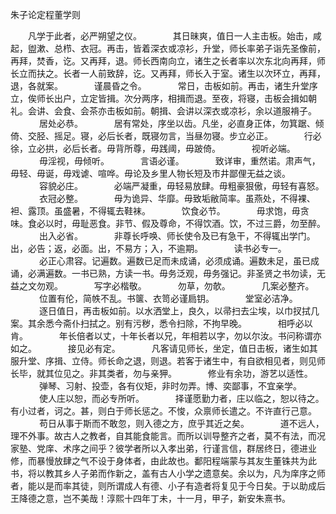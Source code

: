 朱子论定程董学则

　　凡学于此者，必严朔望之仪。
　
　　其日昧爽，值日一人主击板。始击，咸起，盥漱、总栉、衣冠。再击，皆着深衣或凉衫，升堂，师长率弟子诣先圣像前，再拜，焚香，讫。又再拜，退。师长西南向立，诸生之长者率以次东北向再拜，师长立而扶之。长者一人前致辞，讫。又再拜，师长入于室。诸生以次环立，再拜，退，各就案。
　
　　谨晨昏之令。
　
　　常日，击板如前。再击，诸生升堂序立，俟师长出户，立定皆揖。次分两序，相揖而退。至夜，将寝，击板会揖如朝礼。会讲、会食、会茶亦击板如前。朝揖、会讲以深衣或凉衫，余以道服褙子。
　
　　居处必恭。
　
　　居有常处，序坐以齿。凡坐，必直身正体，勿箕踞、倾倚、交胫、摇足。寝，必后长者，既寝勿言，当昼勿寝。步立必正。
　
　　行必徐，立必拱，必后长者。毋背所尊，毋践阈，毋跛倚。
　
　　视听必端。
　
　　毋淫视，毋倾听。
　
　　言语必谨。
　
　　致详审，重然诺。肃声气，毋轻、毋诞，毋戏谑、喧哗。毋论及乡里人物长短及市井鄙俚无益之谈。
　
　　容貌必庄。
　
　　必端严凝重，毋轻易放肆。毋粗豪狠傲，毋轻有喜怒。
　
　　衣冠必整。
　
　　毋为诡异、华靡。毋致垢敝简率。虽燕处，不得裸、袒、露顶。虽盛暑，不得辄去鞋袜。
　
　　饮食必节。
　
　　毋求饱，毋贪味。食必以时，毋耻恶食。非节、假及尊命，不得饮酒。饮，不过三爵，勿至醉。
　
　　出入必省。
　
　　非尊长呼唤、师长使令及已有急干，不得辄出学门。出，必告；返，必面。出，不易方；入，不逾期。
　
　　读书必专一。
　
　　必正心肃容。记遍数。遍数已足而未成诵，必须成诵。遍数未足，虽已成诵，必满遍数。一书已熟，方读一书。毋务泛观，毋务强记。非圣贤之书勿读，无益之文勿观。
　
　　写字必楷敬。
　
　　勿草，勿欹。
　
　　几案必整齐。
　
　　位置有伦，简帙不乱。书箧、衣笥必谨扃钥。
　
　　堂室必洁净。
　
　　逐日值日，再击板如前。以水洒堂上，良久，以帚扫去尘埃，以巾扠拭几案。其余悉今斋仆扫拭之。别有污秽，悉令扫除，不拘早晚。
　
　　相呼必以肯。
　
　　年长倍者以丈，十年长者以兄，年相若以字，勿以尔汝。书问称谓亦如之。
　
　　接见必有定。
　
　　凡客请见师长，坐定，值日击板，诸生如其服升堂、序揖、立侍。师长命之退，则退。若客于诸生中，有自欲相见者，则见师长毕，就其位见之。非其类者，勿与亲狎。
　
　　修业有余功，游艺以适性。
　
　　弹琴、习射、投壶，各有仪矩，非时勿弄。博、奕鄙事，不宜亲学。
　
　　使人庄以恕，而必专所听。
　
　　择谨愿勤力者，庄以临之，恕以待之。有小过者，诃之。甚，则白于师长惩之。不悛，众禀师长遣之。不许直行己意。
　
　　苟日从事于斯而不敢忽，则入德之方，庶乎其近之矣。
　
　　道不远人，理不外事。故古人之教者，自其能食能言。而所以训导整齐之者，莫不有法，而况家塾、党庠、术序之间乎？彼学者所以入孝出弟，行谨言信，群居终日，德进业修，而暴慢放肆之气不设于身体者，由此故也。鄱阳程端蒙与其友生董铢共为此书，将以教其乡人子弟而作新之，盖有古人小学之遗意矣。余以为，凡为庠序之师者，能以是而率其徒，则所谓成人有德、小子有造者将复见于今日矣。于以助成后王降德之意，岂不美哉！淳熙十四年丁未，十一月，甲子，新安朱熹书。
